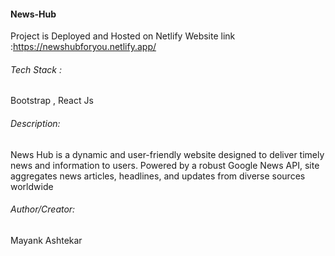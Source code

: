 #### News-Hub

Project is Deployed and Hosted on Netlify 
Website link :https://newshubforyou.netlify.app/

###### Tech Stack :
Bootstrap , React Js

###### Description:
 News Hub is a dynamic and user-friendly website designed to deliver timely news and information to users. Powered by
a robust Google News API, site aggregates news articles, headlines, and updates from diverse sources worldwide


###### Author/Creator:
Mayank Ashtekar
